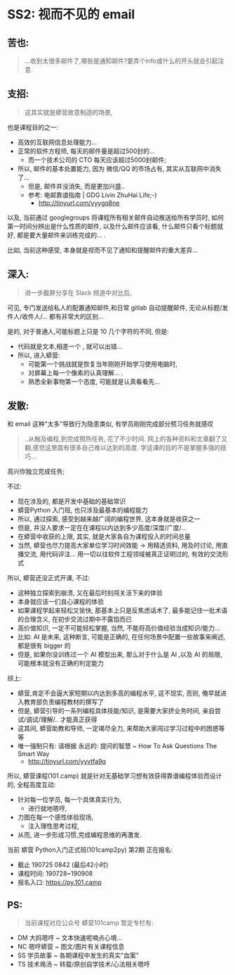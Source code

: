 # SS2: 视而不见的 email

## 苦也:
> ...收到太很多邮件了,哪些是通知邮件?要弄个info或什么的开头就会引起注意.

## 支招:
> 这其实就是蟒营故意制造的场景,

也是课程目的之一:

- 高效的互联网信息处理能力... 
- 正常的软件方程师, 每天的邮件量是超过500封的... 
    + 而一个技术公司的 CTO 每天应该超过5000封邮件;
- 所以, 邮件的基本处置能力, 因为 微信/QQ 的市场占有, 其实从互联网中消失了... 
    + 但是, 邮件并没消失, 而是更加兴盛..
    + 参考: 电邮靠谱指南 | GDG Livin ZhuHai Life;-)
        * http://tinyurl.com/yyygq8ne

以及, 当前通过 googlegroups 将课程所有相关邮件自动推送给所有学员时, 如何第一时间分辨出是什么性质的邮件,
以及什么邮件应该看, 什么邮件只看个标题就好,
都是要大量邮件来训练完成的... .

比如, 当前这种感受, 本身就是视而不见了通知和提醒邮件的重大差异... 

## 深入:
> 进一步截屏分享在 Slack 频道中对比后,

可见, 专门发送给私人的配置通知邮件,和日常 gitlab 自动提醒邮件,
无论从标题/发件人/收件人/... 
都有非常大的区别... 

是的, 对于普通人,可能标题上只是 10 几个字符的不同, 但是:

- 代码就是文本,相差一个 , 就可以出错... 
- 所以, 进入蟒营:
    + 可能第一个挑战就是恢复当年刚刚开始学习使用电脑时,
    + 对屏幕上每一个像素的认真理解... .
    + 熟悉全新事物第一个态度, 可能就是认真看看先... 


## 发散:
和 email 这种"太多"导致行为隐患类似, 有学员刚刚完成部分预习任务就感叹


> ..从触及编程,到完成预热任务, 花了不少时间. 网上的各种资料和文章翻了又翻,感觉这里面有很多自己难以达到的高度. 学这课的目的不是掌握多强的技巧...


高兴你独立完成任务;

不过:

- 现在涉及的, 都是开发中基础的基础常识
- 蟒营Python 入门班, 也只涉及最基本的编程能力
- 所以, 通过探索, 感受到越来越广阔的编程世界, 这本身就是收获之一
- 但是, 并没人要求一定在在课程以内达到多少高度/深度/广度/...
- 在蟒营中收获的上限, 其实, 就是大家各自为课程投入的时间总量
- 当然, 蟒营也尽力提高大家单位学习时间效能 -> 用精选资料, 用及时讨论, 用直播交流, 用代码评注... 用一切以往软件工程领域被真正证明过的, 有效的交流形式


所以, 蟒营还没正式开课, 不过:

- 这种独立探索到崩溃, 又在最后时刻闯关活下来的体验
- 本身就应该一们良心课程的体验
- 如果课程学起来轻松又愉快, 那基本上只是反焦虑话术了, 最多能记住一批术语的合理含义, 在初步交流过期中不露馅而已
- 高价值知识, 一定不可能轻松掌握, 当然, 不能将高价值经验当成知识/能力...
- 比如: AI 是未来, 这种断言, 可能是正确的, 在任何场景中配置一些故事来阐述, 都是很有 bigger 的
- 但是, 如果你没训练过一个 AI 模型出来, 那么对于什么是 AI ,以及 AI 的局限, 可能根本就没有正确的判定能力

综上:

- 蟒营,肯定不会逼大家短期以内达到多高的编程水平, 这不现实, 否则, 俺早就进入教育部负责编程教材的撰写了
- 但是, 蟒营引导的一系列编程具体技能/知识, 是需要大家挤业务时间, 亲自尝试/调试/理解/.. 才能真正获得
- 这其间, 蟒营助教和导师, 一定竭尽全力, 来帮助大家闯过学习过程中的困惑等等
- 唯一强制只有: 请根据 永远的: 提问的智慧 ~ How To Ask Questions The Smart Way
    + http://tinyurl.com/yyvtfa9q


所以, 
蟒营课程(101.camp) 就是针对无基础学习想有效获得靠谱编程体验而设计的,
全程高度互动:

- 针对每一位学员, 每一个具体真实行为, 
    + 进行就地嗯哼,
- 力图在每一个感性体验现场, 
    + 注入理性思考过程,
- 从而, 进一步形成习惯,完成编程思维的再激发.


当前 蟒营 Python入门正式班(101camp2py) 第2期 正在报名:

- 截止 190725 0842 (最后42小时)
- 课程时间: 190728~190908
- 报名入口: https://py.101.camp


## PS:
> 当前课程对应公众号 蟒营101camp 暂定专栏有:

- DM 大妈嗯哼 ~ 文本快速呢喃点心境...
- NC 嗯哼蟒营 ~ 图文/图片有关课程信息
- SS 学员故事 ~ 各期课程中发生的真实"血案"
- TS 技术鳮汤 ~ 转载/原创自学技术/心法相关嗯哼

